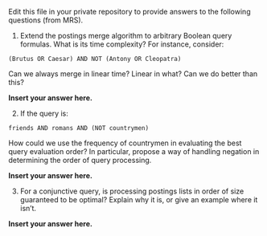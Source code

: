 Edit this file in your private repository to provide answers to the following questions (from MRS).

1. Extend the postings merge algorithm to arbitrary Boolean query formulas. What is
its time complexity? For instance, consider:

  `(Brutus OR Caesar) AND NOT (Antony OR Cleopatra)`

  Can we always merge in linear time? Linear in what? Can we do better than this?

  **Insert your answer here.**

2. If the query is:

  `friends AND romans AND (NOT countrymen)`

  How could we use the frequency of countrymen in evaluating the best query evaluation order? In particular, propose a way of handling negation in determining the order of query processing.
  
  **Insert your answer here.**
  
3. For a conjunctive query, is processing postings lists in order of size guaranteed to be
optimal? Explain why it is, or give an example where it isn’t.

  **Insert your answer here.**
